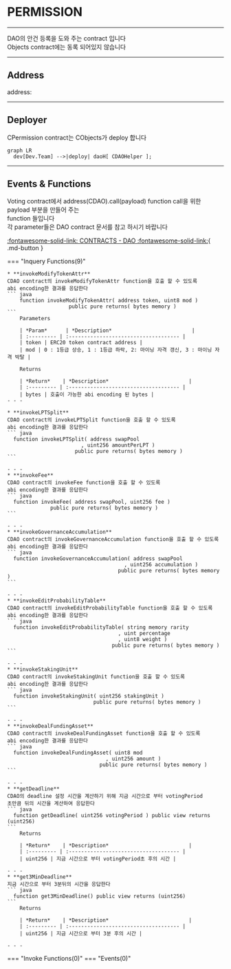 # **PERMISSION**
- - -
DAO의 안건 등록을 도와 주는 contract 입니다   
Objects contract에는 동록 되어있지 않습니다      

- - -
## **Address**

address:
- - -

## **Deployer**

CPermission contract는 CObjects가 deploy 합니다   

``` mermaid
graph LR
  dev[Dev.Team] -->|deploy| daoH[ CDAOHelper ];
```

- - -
## **Events & Functions**

Voting contract에서 address(CDAO).call(payload) function call을 위한 payload 부분을 만들어 주는    
function 들입니다   
각 parameter들은 DAO contract 문서를 참고 하시기 바랍니다    

[:fontawesome-solid-link: CONTRACTS - DAO :fontawesome-solid-link:](/contracts/dao/){ .md-button } 


=== "Inquery Functions(9)"

    * **invokeModifyTokenAttr**   
    CDAO contract의 invokeModifyTokenAttr function을 호출 할 수 있도록   
    abi encoding한 결과를 응답한다
    ``` java
        function invokeModifyTokenAttr( address token, uint8 mod ) 
                        public pure returns( bytes memory )
    ```   
        Parameters     
           
        | *Param*      | *Description*                          |
        | :--------- | :------------------------------------ |
        | token | ERC20 token contract address |
        | mod | 0 : 1등급 상승, 1 : 1등급 하락, 2: 마이닝 자격 갱신, 3 : 마이닝 자격 박탈 |

        Returns     

        | *Return*    | *Description*                          |
        | :--------- | :------------------------------------ |
        | bytes | 호출이 가능한 abi encoding 된 bytes |
    - - -       

    * **invokeLPTSplit**   
    CDAO contract의 invokeLPTSplit function을 호출 할 수 있도록   
    abi encoding한 결과를 응답한다
    ``` java
      function invokeLPTSplit( address swapPool
                            , uint256 amountPerLPT ) 
                          public pure returns( bytes memory )   
    ```   

    - - -   
    * **invokeFee**   
    CDAO contract의 invokeFee function을 호출 할 수 있도록   
    abi encoding한 결과를 응답한다
    ``` java
      function invokeFee( address swapPool, uint256 fee ) 
                  public pure returns( bytes memory )
    ```   

    - - -   
    * **invokeGovernanceAccumulation**   
    CDAO contract의 invokeGovernanceAccumulation function을 호출 할 수 있도록   
    abi encoding한 결과를 응답한다
    ``` java
      function invokeGovernanceAccumulation( address swapPool
                                          , uint256 accumulation ) 
                                        public pure returns( bytes memory )
    ```   

    - - -   
    * **invokeEditProbabilityTable**   
    CDAO contract의 invokeEditProbabilityTable function을 호출 할 수 있도록   
    abi encoding한 결과를 응답한다
    ``` java
      function invokeEditProbabilityTable( string memory rarity
                                        , uint percentage
                                        , uint8 weight ) 
                                      public pure returns( bytes memory )
    ```   

    - - -   
    * **invokeStakingUnit**   
    CDAO contract의 invokeStakingUnit function을 호출 할 수 있도록   
    abi encoding한 결과를 응답한다
    ``` java
      function invokeStakingUnit( uint256 stakingUnit ) 
                                public pure returns( bytes memory )
    ```   

    - - -            
    * **invokeDealFundingAsset**   
    CDAO contract의 invokeDealFundingAsset function을 호출 할 수 있도록   
    abi encoding한 결과를 응답한다
    ``` java
      function invokeDealFundingAsset( uint8 mod
                                    , uint256 amount ) 
                                  public pure returns( bytes memory )
    ``` 

    - - -     
    * **getDeadline**   
    CDAO의 deadline 설정 시간을 계산하기 위해 지금 시간으로 부터 votingPeriod   
    초만큼 뒤의 시간을 계산하여 응답한다   
    ``` java
      function getDeadline( uint256 votingPeriod ) public view returns (uint256)
    ```   
        Returns     

        | *Return*    | *Description*                          |
        | :--------- | :------------------------------------ |
        | uint256 | 지금 시간으로 부터 votingPeriod초 후의 시간 |  

    - - -   
    * **get3MinDeadline**   
    지금 시간으로 부터 3분뒤의 시간을 응답한다
    ``` java
      function get3MinDeadline() public view returns (uint256)
    ```   
        Returns     

        | *Return*    | *Description*                          |
        | :--------- | :------------------------------------ |
        | uint256 | 지금 시간으로 부터 3분 후의 시간 |     

    - - -   


=== "Invoke Functions(0)"
=== "Events(0)"

